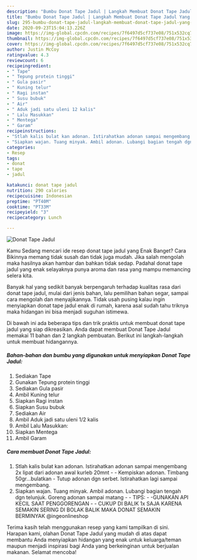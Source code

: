 ```yaml
---
description: "Bumbu Donat Tape Jadul | Langkah Membuat Donat Tape Jadul Yang Lezat"
title: "Bumbu Donat Tape Jadul | Langkah Membuat Donat Tape Jadul Yang Lezat"
slug: 295-bumbu-donat-tape-jadul-langkah-membuat-donat-tape-jadul-yang-lezat
date: 2020-09-23T15:04:13.226Z
image: https://img-global.cpcdn.com/recipes/7f6497d5cf737e08/751x532cq70/donat-tape-jadul-foto-resep-utama.jpg
thumbnail: https://img-global.cpcdn.com/recipes/7f6497d5cf737e08/751x532cq70/donat-tape-jadul-foto-resep-utama.jpg
cover: https://img-global.cpcdn.com/recipes/7f6497d5cf737e08/751x532cq70/donat-tape-jadul-foto-resep-utama.jpg
author: Justin McCoy
ratingvalue: 4.3
reviewcount: 6
recipeingredient:
- " Tape"
- " Tepung protein tinggi"
- " Gula pasir"
- " Kuning telur"
- " Ragi instan"
- " Susu bubuk"
- " Air"
- " Aduk jadi satu uleni 12 kalis"
- " Lalu Masukkan"
- " Mentega"
- " Garam"
recipeinstructions:
- "Stlah kalis bulat kan adonan. Istirahatkan adonan sampai mengembang 2x lipat dari adonan awal kurleb 20mnt - Kempiskan adonan. Timbang 50gr...bulatkan Tutup adonan dgn serbet. Istirahatkan lagi sampai mengembang."
- "Siapkan wajan. Tuang minyak. Ambil adonan. Lubangi bagian tengah dgn telunjuk. Goreng adonan sampai matang  TIPS:  -GUNAKAN API KECIL SAAT PENGGORENGAN  - CUKUP DI BALIK 1x SAJA KARENA SEMAKIN SERING DI BOLAK BALIK MAKA DONAT SEMAKIN BERMINYAK @ingeonlineshop"
categories:
- Resep
tags:
- donat
- tape
- jadul

katakunci: donat tape jadul 
nutrition: 290 calories
recipecuisine: Indonesian
preptime: "PT40M"
cooktime: "PT33M"
recipeyield: "3"
recipecategory: Lunch

---
```



![Donat Tape Jadul](https://img-global.cpcdn.com/recipes/7f6497d5cf737e08/751x532cq70/donat-tape-jadul-foto-resep-utama.jpg)

Kamu Sedang mencari ide resep donat tape jadul yang Enak Banget? Cara Bikinnya memang tidak susah dan tidak juga mudah. Jika salah mengolah maka hasilnya akan hambar dan bahkan tidak sedap. Padahal donat tape jadul yang enak selayaknya punya aroma dan rasa yang mampu memancing selera kita.

Banyak hal yang sedikit banyak berpengaruh terhadap kualitas rasa dari donat tape jadul, mulai dari jenis bahan, lalu pemilihan bahan segar, sampai cara mengolah dan menyajikannya. Tidak usah pusing kalau ingin menyiapkan donat tape jadul enak di rumah, karena asal sudah tahu triknya maka hidangan ini bisa menjadi suguhan istimewa.




Di bawah ini ada beberapa tips dan trik praktis untuk membuat donat tape jadul yang siap dikreasikan. Anda dapat membuat Donat Tape Jadul memakai 11 bahan dan 2 langkah pembuatan. Berikut ini langkah-langkah untuk membuat hidangannya.

<!--inarticleads1-->

##### Bahan-bahan dan bumbu yang digunakan untuk menyiapkan Donat Tape Jadul:

1. Sediakan  Tape
1. Gunakan  Tepung protein tinggi
1. Sediakan  Gula pasir
1. Ambil  Kuning telur
1. Siapkan  Ragi instan
1. Siapkan  Susu bubuk
1. Sediakan  Air
1. Ambil  Aduk jadi satu uleni 1/2 kalis
1. Ambil  Lalu Masukkan:
1. Siapkan  Mentega
1. Ambil  Garam




<!--inarticleads2-->

##### Cara membuat Donat Tape Jadul:

1. Stlah kalis bulat kan adonan. Istirahatkan adonan sampai mengembang 2x lipat dari adonan awal kurleb 20mnt - - Kempiskan adonan. Timbang 50gr...bulatkan - Tutup adonan dgn serbet. Istirahatkan lagi sampai mengembang.
1. Siapkan wajan. Tuang minyak. Ambil adonan. Lubangi bagian tengah dgn telunjuk. Goreng adonan sampai matang -  - TIPS:  - -GUNAKAN API KECIL SAAT PENGGORENGAN  - - CUKUP DI BALIK 1x SAJA KARENA SEMAKIN SERING DI BOLAK BALIK MAKA DONAT SEMAKIN BERMINYAK @ingeonlineshop




Terima kasih telah menggunakan resep yang kami tampilkan di sini. Harapan kami, olahan Donat Tape Jadul yang mudah di atas dapat membantu Anda menyiapkan hidangan yang enak untuk keluarga/teman maupun menjadi inspirasi bagi Anda yang berkeinginan untuk berjualan makanan. Selamat mencoba!
